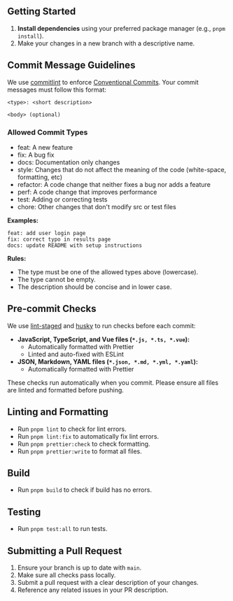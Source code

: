 ## Getting Started

1. **Install dependencies** using your preferred package manager (e.g., `pnpm install`).
2. Make your changes in a new branch with a descriptive name.

## Commit Message Guidelines

We use [commitlint](https://github.com/conventional-changelog/commitlint) to enforce [Conventional Commits](https://www.conventionalcommits.org/). Your commit messages must follow this format:

```
<type>: <short description>

<body> (optional)
```

### Allowed Commit Types

- feat: A new feature
- fix: A bug fix
- docs: Documentation only changes
- style: Changes that do not affect the meaning of the code (white-space, formatting, etc)
- refactor: A code change that neither fixes a bug nor adds a feature
- perf: A code change that improves performance
- test: Adding or correcting tests
- chore: Other changes that don't modify src or test files

**Examples:**

```
feat: add user login page
fix: correct typo in results page
docs: update README with setup instructions
```

**Rules:**

- The type must be one of the allowed types above (lowercase).
- The type cannot be empty.
- The description should be concise and in lower case.

## Pre-commit Checks

We use [lint-staged](https://github.com/okonet/lint-staged) and [husky](https://github.com/typicode/husky) to run checks before each commit:

- **JavaScript, TypeScript, and Vue files (`*.js, *.ts, *.vue`):**
  - Automatically formatted with Prettier
  - Linted and auto-fixed with ESLint
- **JSON, Markdown, YAML files (`*.json, *.md, *.yml, *.yaml`):**
  - Automatically formatted with Prettier

These checks run automatically when you commit. Please ensure all files are linted and formatted before pushing.

## Linting and Formatting

- Run `pnpm lint` to check for lint errors.
- Run `pnpm lint:fix` to automatically fix lint errors.
- Run `pnpm prettier:check` to check formatting.
- Run `pnpm prettier:write` to format all files.

## Build

- Run `pnpm build` to check if build has no errors.

## Testing

- Run `pnpm test:all` to run tests.

## Submitting a Pull Request

1. Ensure your branch is up to date with `main`.
2. Make sure all checks pass locally.
3. Submit a pull request with a clear description of your changes.
4. Reference any related issues in your PR description.
